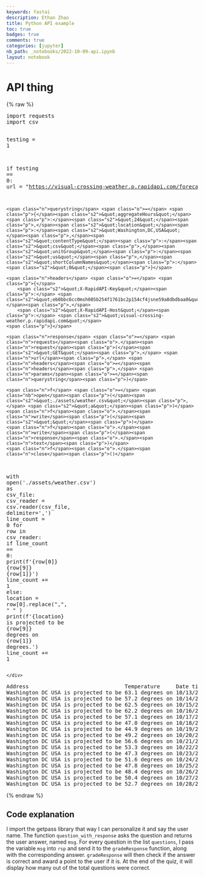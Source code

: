 ```yaml
---
keywords: fastai
description: Ethan Zhao
title: Python API example
toc: true 
badges: true
comments: true
categories: [jupyter]
nb_path: _notebooks/2022-10-09-api.ipynb
layout: notebook
---
```


<!--
#################################################
### THIS FILE WAS AUTOGENERATED! DO NOT EDIT! ###
#################################################
# file to edit: _notebooks/2022-10-09-api.ipynb
-->

<div class="container" id="notebook-container">
        
<div class="cell border-box-sizing text_cell rendered"><div class="inner_cell">
<div class="text_cell_render border-box-sizing rendered_html">
<h1 id="API-thing">API thing<a class="anchor-link" href="#API-thing"> </a></h1>
</div>
</div>
</div>
    {% raw %}
    
<div class="cell border-box-sizing code_cell rendered">
<div class="input">

<div class="inner_cell">
    <div class="input_area">
<div class=" highlight hl-ipython3"><pre><span></span><span class="kn">import</span> <span class="nn">requests</span>
<span class="kn">import</span> <span class="nn">csv</span>

<span class="n">testing</span> <span class="o">=</span> <span class="mi">1</span>

<span class="k">if</span> <span class="n">testing</span> <span class="o">==</span> <span class="mi">0</span><span class="p">:</span>
	<span class="n">url</span> <span class="o">=</span> <span class="s2">&quot;https://visual-crossing-weather.p.rapidapi.com/forecast&quot;</span>

	<span class="n">querystring</span> <span class="o">=</span> <span class="p">{</span><span class="s2">&quot;aggregateHours&quot;</span><span class="p">:</span><span class="s2">&quot;24&quot;</span><span class="p">,</span><span class="s2">&quot;location&quot;</span><span class="p">:</span><span class="s2">&quot;Washington,DC,USA&quot;</span><span class="p">,</span><span class="s2">&quot;contentType&quot;</span><span class="p">:</span><span class="s2">&quot;csv&quot;</span><span class="p">,</span><span class="s2">&quot;unitGroup&quot;</span><span class="p">:</span><span class="s2">&quot;us&quot;</span><span class="p">,</span><span class="s2">&quot;shortColumnNames&quot;</span><span class="p">:</span><span class="s2">&quot;0&quot;</span><span class="p">}</span>

	<span class="n">headers</span> <span class="o">=</span> <span class="p">{</span>
		<span class="s2">&quot;X-RapidAPI-Key&quot;</span><span class="p">:</span> <span class="s2">&quot;eb0bbc6cc0msh085b254f1761bc2p154cf4jsne59a8dbdbaa0&quot;</span><span class="p">,</span>
		<span class="s2">&quot;X-RapidAPI-Host&quot;</span><span class="p">:</span> <span class="s2">&quot;visual-crossing-weather.p.rapidapi.com&quot;</span>
	<span class="p">}</span>

	<span class="n">response</span> <span class="o">=</span> <span class="n">requests</span><span class="o">.</span><span class="n">request</span><span class="p">(</span><span class="s2">&quot;GET&quot;</span><span class="p">,</span> <span class="n">url</span><span class="p">,</span> <span class="n">headers</span><span class="o">=</span><span class="n">headers</span><span class="p">,</span> <span class="n">params</span><span class="o">=</span><span class="n">querystring</span><span class="p">)</span>

	<span class="n">f</span> <span class="o">=</span> <span class="nb">open</span><span class="p">(</span><span class="s2">&quot;./assets/weather.csv&quot;</span><span class="p">,</span> <span class="s2">&quot;a&quot;</span><span class="p">)</span>
	<span class="n">f</span><span class="o">.</span><span class="n">write</span><span class="p">(</span><span class="s2">&quot;&quot;</span><span class="p">)</span>
	<span class="n">f</span><span class="o">.</span><span class="n">write</span><span class="p">(</span><span class="n">response</span><span class="o">.</span><span class="n">text</span><span class="p">)</span>
	<span class="n">f</span><span class="o">.</span><span class="n">close</span><span class="p">()</span>

<span class="k">with</span> <span class="nb">open</span><span class="p">(</span><span class="s1">&#39;./assets/weather.csv&#39;</span><span class="p">)</span> <span class="k">as</span> <span class="n">csv_file</span><span class="p">:</span>
	<span class="n">csv_reader</span> <span class="o">=</span> <span class="n">csv</span><span class="o">.</span><span class="n">reader</span><span class="p">(</span><span class="n">csv_file</span><span class="p">,</span> <span class="n">delimiter</span><span class="o">=</span><span class="s1">&#39;,&#39;</span><span class="p">)</span>
	<span class="n">line_count</span> <span class="o">=</span> <span class="mi">0</span>
	<span class="k">for</span> <span class="n">row</span> <span class="ow">in</span> <span class="n">csv_reader</span><span class="p">:</span>
		<span class="k">if</span> <span class="n">line_count</span> <span class="o">==</span> <span class="mi">0</span><span class="p">:</span>
			<span class="nb">print</span><span class="p">(</span><span class="sa">f</span><span class="s1">&#39;</span><span class="si">{</span><span class="n">row</span><span class="p">[</span><span class="mi">0</span><span class="p">]</span><span class="si">}</span><span class="s1">                              </span><span class="si">{</span><span class="n">row</span><span class="p">[</span><span class="mi">9</span><span class="p">]</span><span class="si">}</span><span class="s1">     </span><span class="si">{</span><span class="n">row</span><span class="p">[</span><span class="mi">1</span><span class="p">]</span><span class="si">}</span><span class="s1">&#39;</span><span class="p">)</span>
			<span class="n">line_count</span> <span class="o">+=</span> <span class="mi">1</span>
		<span class="k">else</span><span class="p">:</span>
			<span class="n">location</span> <span class="o">=</span> <span class="n">row</span><span class="p">[</span><span class="mi">0</span><span class="p">]</span><span class="o">.</span><span class="n">replace</span><span class="p">(</span><span class="s2">&quot;,&quot;</span><span class="p">,</span> <span class="s2">&quot; &quot;</span> <span class="p">)</span>
			<span class="nb">print</span><span class="p">(</span><span class="sa">f</span><span class="s1">&#39;</span><span class="si">{</span><span class="n">location</span><span class="si">}</span><span class="s1"> is projected to be </span><span class="si">{</span><span class="n">row</span><span class="p">[</span><span class="mi">9</span><span class="p">]</span><span class="si">}</span><span class="s1"> degrees on </span><span class="si">{</span><span class="n">row</span><span class="p">[</span><span class="mi">1</span><span class="p">]</span><span class="si">}</span><span class="s1"> degrees.&#39;</span><span class="p">)</span>
			<span class="n">line_count</span> <span class="o">+=</span> <span class="mi">1</span>
</pre></div>

    </div>
</div>
</div>

<div class="output_wrapper">
<div class="output">

<div class="output_area">

<div class="output_subarea output_stream output_stdout output_text">
<pre>Address                              Temperature     Date time
Washington DC USA is projected to be 63.1 degrees on 10/13/2022 degrees.
Washington DC USA is projected to be 57.2 degrees on 10/14/2022 degrees.
Washington DC USA is projected to be 62.5 degrees on 10/15/2022 degrees.
Washington DC USA is projected to be 62.2 degrees on 10/16/2022 degrees.
Washington DC USA is projected to be 57.1 degrees on 10/17/2022 degrees.
Washington DC USA is projected to be 47.0 degrees on 10/18/2022 degrees.
Washington DC USA is projected to be 44.9 degrees on 10/19/2022 degrees.
Washington DC USA is projected to be 49.2 degrees on 10/20/2022 degrees.
Washington DC USA is projected to be 56.6 degrees on 10/21/2022 degrees.
Washington DC USA is projected to be 53.3 degrees on 10/22/2022 degrees.
Washington DC USA is projected to be 47.3 degrees on 10/23/2022 degrees.
Washington DC USA is projected to be 51.6 degrees on 10/24/2022 degrees.
Washington DC USA is projected to be 47.8 degrees on 10/25/2022 degrees.
Washington DC USA is projected to be 48.4 degrees on 10/26/2022 degrees.
Washington DC USA is projected to be 50.4 degrees on 10/27/2022 degrees.
Washington DC USA is projected to be 52.7 degrees on 10/28/2022 degrees.
</pre>
</div>
</div>

</div>
</div>

</div>
    {% endraw %}

<div class="cell border-box-sizing text_cell rendered"><div class="inner_cell">
<div class="text_cell_render border-box-sizing rendered_html">
<h2 id="Code-explanation">Code explanation<a class="anchor-link" href="#Code-explanation"> </a></h2><p>I import the getpass library that way I can personalize it and say the user name.
The function <code>question_with_response</code> asks the question and returns the user answer, named <code>msg</code>.
For every question in the list <code>questions</code>, I pass the variable <code>msg</code> into <code>rsp</code> and send it to the <code>gradeResponse</code> function, along with the corresponding answer.
<code>gradeResponse</code> will then check if the answer is correct and award a point to the user if it is.
At the end of the quiz, it will display how many out of the total questions were correct.</p>

</div>
</div>
</div>
</div>
 

